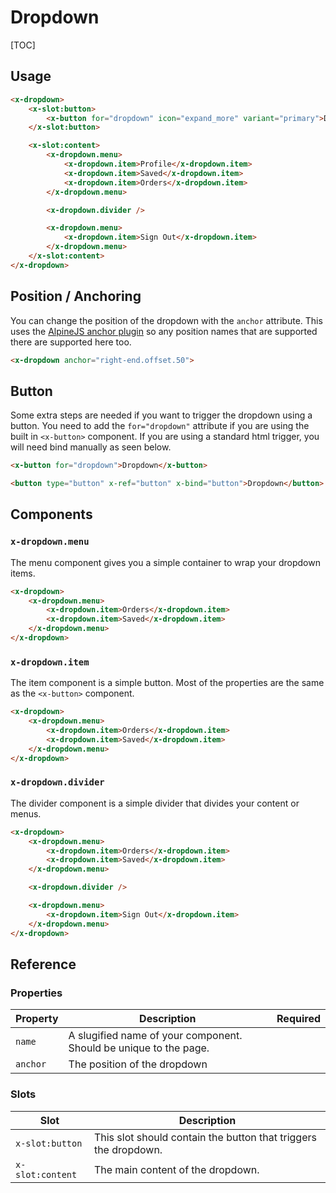 # Dropdown

[TOC]

## Usage

```html
<x-dropdown>
	<x-slot:button>
		<x-button for="dropdown" icon="expand_more" variant="primary">Dropdown</x-button>
	</x-slot:button>

	<x-slot:content>
		<x-dropdown.menu>
			<x-dropdown.item>Profile</x-dropdown.item>
			<x-dropdown.item>Saved</x-dropdown.item>
			<x-dropdown.item>Orders</x-dropdown.item>
		</x-dropdown.menu>

		<x-dropdown.divider />

		<x-dropdown.menu>
			<x-dropdown.item>Sign Out</x-dropdown.item>
		</x-dropdown.menu>
	</x-slot:content>
</x-dropdown>
```

## Position / Anchoring
You can change the position of the dropdown with the `anchor` attribute. This uses the [AlpineJS anchor plugin](https://alpinejs.dev/plugins/anchor#positioning) so any position names that are supported there are supported here too.

```html
<x-dropdown anchor="right-end.offset.50">
```

## Button
Some extra steps are needed if you want to trigger the dropdown using a button. You need to add the `for="dropdown"` attribute if you are using the built in `<x-button>` component. If you are using a standard html trigger, you will need bind manually as seen below.

```html
<x-button for="dropdown">Dropdown</x-button>

<button type="button" x-ref="button" x-bind="button">Dropdown</button>
```

## Components

### `x-dropdown.menu`
The menu component gives you a simple container to wrap your dropdown items. 

```html
<x-dropdown>
	<x-dropdown.menu>
		<x-dropdown.item>Orders</x-dropdown.item>
		<x-dropdown.item>Saved</x-dropdown.item>
	</x-dropdown.menu>
</x-dropdown>
```

### `x-dropdown.item`
The item component is a simple button. Most of the properties are the same as the `<x-button>` component. 

```html
<x-dropdown>
	<x-dropdown.menu>
		<x-dropdown.item>Orders</x-dropdown.item>
		<x-dropdown.item>Saved</x-dropdown.item>
	</x-dropdown.menu>
</x-dropdown>
```

### `x-dropdown.divider`
The divider component is a simple divider that divides your content or menus.

```html
<x-dropdown>
	<x-dropdown.menu>
		<x-dropdown.item>Orders</x-dropdown.item>
		<x-dropdown.item>Saved</x-dropdown.item>
	</x-dropdown.menu>

	<x-dropdown.divider />

	<x-dropdown.menu>
		<x-dropdown.item>Sign Out</x-dropdown.item>
	</x-dropdown.menu>
</x-dropdown>
```

## Reference 

### Properties

| Property | Description | Required |
| ----------- | ----------- | --------- |
| `name` | A slugified name of your component. Should be unique to the page. |  |
| `anchor` | The position of the dropdown |  |

### Slots

| Slot | Description |
| ----------- | ----------- |
| `x-slot:button` | This slot should contain the button that triggers the dropdown. |
| `x-slot:content` | The main content of the dropdown. |

